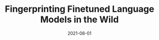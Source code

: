 ---
layout: publications
date: 2021-08-01
title: Fingerprinting Finetuned Language Models in the Wild
venue: 59<sup>th</sup> Annual Meeting of the Association for Computational Linguistics (Findings), 2021 (ACL Findings)
authors: <u>Nirav Diwan</u>, Tanmoy Chakraborty, Zubair Shafiq
slides: 
poster: 
tldr: Developed a LLM based classifer to fingerprint AI-generated text to the Fine-tuned Language Model.
link: "https://aclanthology.org/2021.findings-acl.409"
code: "https://github.com/LCS2-IIITD/ACL-FFLM"
---